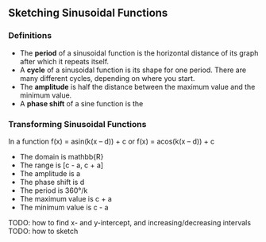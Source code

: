 Sketching Sinusoidal Functions
-------

### Definitions

* The **period** of a sinusoidal function is the horizontal distance of its graph after which it repeats itself.
* A **cycle** of a sinusoidal function is its shape for one period. There are many different cycles, depending on where you start.
* The **amplitude** is half the distance between the maximum value and the minimum value.
* A **phase shift** of a sine function is the 


### Transforming Sinusoidal Functions

In a function f(x) = asin(k(x – d)) + c or f(x) = acos(k(x – d)) + c

* The domain is mathbb{R}
* The range is [c - a, c + a]
* The amplitude is a
* The phase shift is d
* The period is 360°/k
* The maximum value is c + a
* The minimum value is c - a


TODO: how to find x- and y-intercept, and  increasing/decreasing intervals
TODO: how to sketch